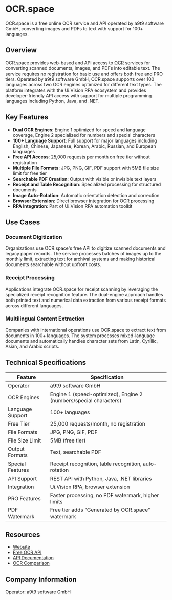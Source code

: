 # OCR.space

OCR.space is a free online OCR service and API operated by a9t9 software GmbH, converting images and PDFs to text with support for 100+ languages.

## Overview

OCR.space provides web-based and API access to [OCR](../../capabilities/ocr/index.md) services for converting scanned documents, images, and PDFs into editable text. The service requires no registration for basic use and offers both free and PRO tiers. Operated by a9t9 software GmbH, OCR.space supports over 100 languages across two OCR engines optimized for different text types. The platform integrates with the Ui.Vision RPA ecosystem and provides developer-friendly API access with support for multiple programming languages including Python, Java, and .NET.

## Key Features

- **Dual OCR Engines**: Engine 1 optimized for speed and language coverage, Engine 2 specialized for numbers and special characters
- **100+ Language Support**: Full support for major languages including English, Chinese, Japanese, Korean, Arabic, Russian, and European languages
- **Free API Access**: 25,000 requests per month on free tier without registration
- **Multiple File Formats**: JPG, PNG, GIF, PDF support with 5MB file size limit for free tier
- **Searchable PDF Creation**: Output with visible or invisible text layers
- **Receipt and Table Recognition**: Specialized processing for structured documents
- **Image Auto-Rotation**: Automatic orientation detection and correction
- **Browser Extension**: Direct browser integration for OCR processing
- **RPA Integration**: Part of Ui.Vision RPA automation toolkit

## Use Cases

### Document Digitization
Organizations use OCR.space's free API to digitize scanned documents and legacy paper records. The service processes batches of images up to the monthly limit, extracting text for archival systems and making historical documents searchable without upfront costs.

### Receipt Processing
Applications integrate OCR.space for receipt scanning by leveraging the specialized receipt recognition feature. The dual-engine approach handles both printed text and numerical data extraction from various receipt formats across different languages.

### Multilingual Content Extraction
Companies with international operations use OCR.space to extract text from documents in 100+ languages. The system processes mixed-language documents and automatically handles character sets from Latin, Cyrillic, Asian, and Arabic scripts.

## Technical Specifications

| Feature | Specification |
|---------|---------------|
| Operator | a9t9 software GmbH |
| OCR Engines | Engine 1 (speed-optimized), Engine 2 (numbers/special characters) |
| Language Support | 100+ languages |
| Free Tier | 25,000 requests/month, no registration |
| File Formats | JPG, PNG, GIF, PDF |
| File Size Limit | 5MB (free tier) |
| Output Formats | Text, searchable PDF |
| Special Features | Receipt recognition, table recognition, auto-rotation |
| API Support | REST API with Python, Java, .NET libraries |
| Integration | Ui.Vision RPA, browser extension |
| PRO Features | Faster processing, no PDF watermark, higher limits |
| PDF Watermark | Free tier adds "Generated by OCR.space" watermark |

## Resources

- [Website](https://ocr.space)
- [Free OCR API](https://ocr.space/ocrapi)
- [API Documentation](https://ocr.space/about)
- [OCR Comparison](https://ocr.space/compare-ocr-software)

## Company Information

Operator: a9t9 software GmbH 
